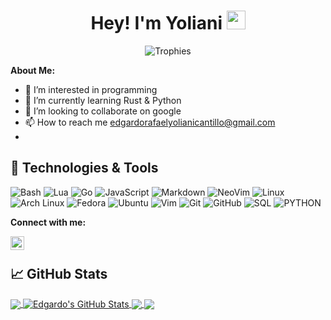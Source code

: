 <h1 align="center">Hey! I'm Yoliani <img src="https://raw.githubusercontent.com/vatsa287/vatsa287/master/assets/Hi.gif?raw=true" width="30px"></h1>

<p align="center">
  <img alig src="https://github-profile-trophy.vercel.app/?username=Yoliani&theme=onedark&&margin-w=12&column=6&rank=SSS,SS,S,AAA,AA,A,B,C&no-frame=true" alt="Trophies" />
</p>

**About Me:**

- 👀 I’m interested in programming
- 🌱 I’m currently learning Rust & Python
- 💞️ I’m looking to collaborate on google
- 📫 How to reach me edgardorafaelyolianicantillo@gmail.com
-

## 🔧 Technologies & Tools

![Bash](https://img.shields.io/badge/-Bash-05122A?style=flat&logo=gnu-bash&logoColor=4EAA25)
![Lua](https://img.shields.io/badge/-Lua-05122A?style=flat&logo=lua&logoColor=0062cc)
![Go](https://img.shields.io/badge/-Go-05122A?style=flat&logo=go&logoColor=00a7d0)
![JavaScript](https://img.shields.io/badge/-JavaScript-05122A?style=flat&logo=javascript&logoColor=F7DF1E)
![Markdown](https://img.shields.io/badge/-Markdown-05122A?style=flat&logo=markdown)
![NeoVim](https://img.shields.io/badge/-NeoVim-05122A?style=flat&logo=neovim&logoColor=4b9e4b)
![Linux](https://img.shields.io/badge/-Linux-05122A?style=flat&logo=linux&logoColor=dfb914)
![Arch Linux](https://img.shields.io/badge/-Arch-05122A?style=flat&logo=archlinux&logoColor=3399cc)
![Fedora](https://img.shields.io/badge/-Fedora-05122A?style=flat&logo=fedora&logoColor=294172)
![Ubuntu](https://img.shields.io/badge/-Ubuntu-05122A?style=flat&logo=ubuntu&logoColor=d64613)
![Vim](https://img.shields.io/badge/-Vim-05122A?style=flat&logo=vim&logoColor=4EAA25)
![Git](https://img.shields.io/badge/-Git-05122A?style=flat&logo=git)
![GitHub](https://img.shields.io/badge/-GitHub-05122A?style=flat&logo=github)
![SQL](https://img.shields.io/badge/-SQL-05122A?style=flat&logo=mysql&logoColor=4479A1)
![PYTHON](https://img.shields.io/badge/-PYTHON-05122A?style=flat&logo=python&logoColor=4479A1)

**Connect with me:**

[<img align="left" alt="Gmail" width="22px" src="https://cdn.icon-icons.com/icons2/272/PNG/512/Gmail_29991.png" />][gmail]
<br/>

## &#x1f4c8; GitHub Stats

<a href="https://github.com/Yoliani/Yoliani">
  <img align="center" src="https://github-readme-stats.vercel.app/api/top-langs/?username=Yoliani&hide=java,html,tex&title_color=ffffff&text_color=c9cacc&icon_color=2bbc8a&bg_color=1d1f21&langs_count=3" />
</a>
<a href="https://github.com/Yoliani/Yoliani">
  <img align="center" src="https://github-readme-stats.vercel.app/api?username=Yoliani&show_icons=true&line_height=27&count_private=true&title_color=ffffff&text_color=c9cacc&icon_color=2bbc8a&bg_color=1d1f21" alt="Edgardo's GitHub Stats" />
</a>

<a href="https://github.com/Yoliani/Tab-Neovim">
  <img align="center" src="https://github-readme-stats.vercel.app/api/pin/?username=Yoliani&repo=Tab-Neovim&title_color=ffffff&text_color=c9cacc&icon_color=2bbc8a&bg_color=1d1f21" />
</a>
<a href="https://github.com/Yoliani/Neovim-dotfiles">
  <img align="center" src="https://github-readme-stats.vercel.app/api/pin/?username=Yoliani&repo=Neovim-dotfiles&title_color=ffffff&text_color=c9cacc&icon_color=2bbc8a&bg_color=1d1f21" />
</a>

[gmail]: edgardorafaelyolianicantillo@gmail.com
